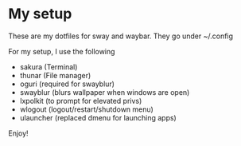 # My setup

These are my dotfiles for sway and waybar.  They go under ~/.config

For my setup, I use the following
- sakura (Terminal)
- thunar (File manager)
- oguri (required for swayblur)
- swayblur (blurs wallpaper when windows are open)
- lxpolkit (to prompt for elevated privs)
- wlogout (logout/restart/shutdown menu)
- ulauncher (replaced dmenu for launching apps)

Enjoy!

